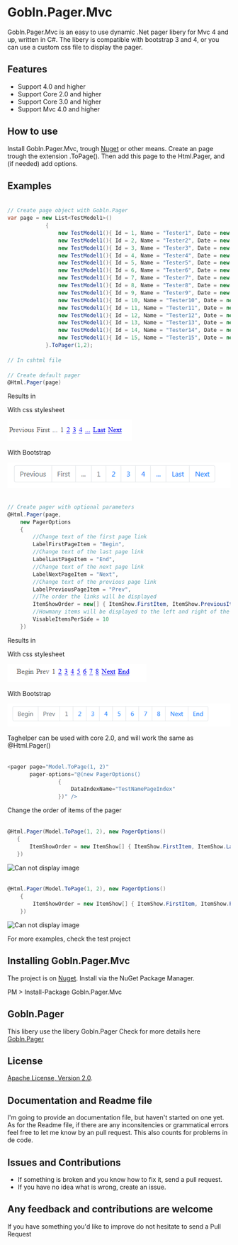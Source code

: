 [defaultCssImage]: images/defaultCssImage.png "With Css image"
[defaultBootstrapImage]: images/defaultBootstrapImage.png "With Bootstrap image"
[parameterCssImage]: images/ParameterCssImage.png "With Css image"
[parameterBootstrapImage]: images/ParameterBootstrapImage.png "With Bootstrap image"
[ex001]: images/ex001.jpg "Example 001"
[ex002]: images/ex002.jpg "Example 002"

# Gobln.Pager.Mvc

Gobln.Pager.Mvc is an easy to use dynamic .Net pager libery for Mvc 4 and up, written in C#.
The libery is compatible with bootstrap 3 and 4, or you can use a custom css file to display the pager.

## Features

* Support 4.0 and higher
* Support Core 2.0 and higher
* Support Core 3.0 and higher
* Support Mvc 4.0 and higher

## How to use

Install Gobln.Pager.Mvc, trough [Nuget](https://nuget.org/) or other means.
Create an page trough the extension .ToPage().
Then add this page to the Html.Pager, and (if needed) add options.

## Examples

```csharp

// Create page object with Gobln.Pager
var page = new List<TestModel1>()
            {
                new TestModel1(){ Id = 1, Name = "Tester1", Date = new DateTime( 2015, 5,1 ) },
                new TestModel1(){ Id = 2, Name = "Tester2", Date = new DateTime( 2015, 5,2 ) },
                new TestModel1(){ Id = 3, Name = "Tester3", Date = new DateTime( 2015, 5,3 ) },
                new TestModel1(){ Id = 4, Name = "Tester4", Date = new DateTime( 2015, 5,4 ) },
                new TestModel1(){ Id = 5, Name = "Tester5", Date = new DateTime( 2015, 5,5 ) },
                new TestModel1(){ Id = 6, Name = "Tester6", Date = new DateTime( 2015, 5,1 ) },
                new TestModel1(){ Id = 7, Name = "Tester7", Date = new DateTime( 2015, 5,2 ) },
                new TestModel1(){ Id = 8, Name = "Tester8", Date = new DateTime( 2015, 5,3 ) },
                new TestModel1(){ Id = 9, Name = "Tester9", Date = new DateTime( 2015, 5,4 ) },
                new TestModel1(){ Id = 10, Name = "Tester10", Date = new DateTime( 2015, 5,5 ) },
                new TestModel1(){ Id = 11, Name = "Tester11", Date = new DateTime( 2015, 5,1 ) },
                new TestModel1(){ Id = 12, Name = "Tester12", Date = new DateTime( 2015, 5,2 ) },
                new TestModel1(){ Id = 13, Name = "Tester13", Date = new DateTime( 2015, 5,3 ) },
                new TestModel1(){ Id = 14, Name = "Tester14", Date = new DateTime( 2015, 5,4 ) },
                new TestModel1(){ Id = 15, Name = "Tester15", Date = new DateTime( 2015, 5,5 ) },
            }.ToPager(1,2);

// In cshtml file

// Create default pager
@Html.Pager(page)

```

Results in

With css stylesheet

![Can not display image][defaultCssImage]

With Bootstrap

![Can not display image][defaultBootstrapImage]

```csharp

// Create pager with optional parameters
@Html.Pager(page,
    new PagerOptions
    {
        //Change text of the first page link
        LabelFirstPageItem = "Begin",
        //Change text of the last page link
        LabelLastPageItem = "End",
        //Change text of the next page link
        LabelNextPageItem = "Next",
        //Change text of the previous page link
        LabelPreviousPageItem = "Prev",
        //The order the links will be displayed
        ItemShowOrder = new[] { ItemShow.FirstItem, ItemShow.PreviousItem, ItemShow.PagesItems, ItemShow.NextItem, ItemShow.LastItem },
        //Howmany items will be displayed to the left and right of the current page
        VisableItemsPerSide = 10
    })

```

Results in

With css stylesheet

![Can not display image][parameterCssImage]

With Bootstrap

![Can not display image][parameterBootstrapImage]

Taghelper can be used with core 2.0, and will work the same as @Html.Pager()

```csharp

<pager page="Model.ToPage(1, 2)"
       pager-options="@(new PagerOptions()
                {
                    DataIndexName="TestNamePageIndex"
                })" />

```

Change the order of items of the pager

```csharp

@Html.Pager(Model.ToPage(1, 2), new PagerOptions()
   {
       ItemShowOrder = new ItemShow[] { ItemShow.FirstItem, ItemShow.LastItem }
   })

```

![Can not display image][ex001]

```csharp

@Html.Pager(Model.ToPage(1, 2), new PagerOptions()
    {
        ItemShowOrder = new ItemShow[] { ItemShow.FirstItem, ItemShow.PagesItemsRange, ItemShow.LastItem }
    })

```

![Can not display image][ex002]

For more examples, check the test project

## Installing Gobln.Pager.Mvc

The project is on [Nuget](https://www.nuget.org/packages/Gobln.Pager.Mvc/). Install via the NuGet Package Manager.

PM > Install-Package Gobln.Pager.Mvc

## Gobln.Pager

This libery use the libery Gobln.Pager
Check for more details here [Gobln.Pager](https://www.nuget.org/packages/Gobln.Pager/)

## License

[Apache License, Version 2.0](http://opensource.org/licenses/Apache-2.0).

## Documentation and Readme file

I'm going to provide an documentation file, but haven't started on one yet.
As for the Readme file, if there are any inconsitencies or grammatical errors feel free to let me know by an pull request. This also counts for problems in de code.

## Issues and Contributions

* If something is broken and you know how to fix it, send a pull request.
* If you have no idea what is wrong, create an issue.

## Any feedback and contributions are welcome

If you have something you'd like to improve do not hesitate to send a Pull Request